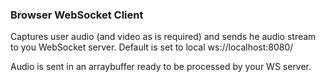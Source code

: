 ### Browser WebSocket Client

Captures user audio (and video as is required) and sends he audio stream
to you WebSocket server. Default is set to local ws://localhost:8080/

Audio is sent in an arraybuffer ready to be processed by your WS server.

